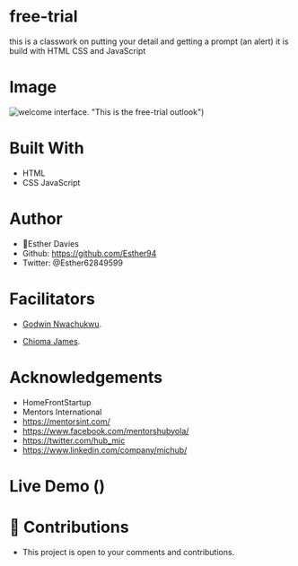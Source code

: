 # free-trial
this is a classwork on putting your detail and getting a prompt (an alert) it is build with HTML CSS and JavaScript

## 
# Image
![welcome interface.]() "This is the free-trial outlook")

# Built With
* HTML
* CSS
JavaScript

# Author
* 👩Esther Davies
* Github: https://github.com/Esther94
* Twitter: @Esther62849599

# Facilitators
* [Godwin Nwachukwu](https://github.com/Gnwin).

* [Chioma James](https://github.com/Chiomy).

# Acknowledgements
* HomeFrontStartup
* Mentors International
* https://mentorsint.com/
* https://www.facebook.com/mentorshubyola/
* https://twitter.com/hub_mic
* https://www.linkedin.com/company/michub/

# Live Demo ()

# 🤝 Contributions
* This project is open to your comments and contributions.
